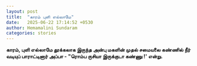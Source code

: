 ```yaml
---
layout: post
title:  "காரம் புளி எல்லாமே"
date:   2025-06-22 17:14:52 +0530
author: Hemamalini Sundaram
categories: stories
---
```


**காரம், புளி எல்லாமே தூக்கலாக இருந்த அன்பு மகளின் முதல் சமையலை கண்ணில் நீர் வடியுப்
பாராட்டினார் அப்பா - \"ரொம்ப ருசியா இருக்குடா கண்ணு !\' என்று.**

